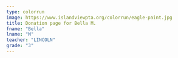 ```yaml
---
type: colorrun
image: https://www.islandviewpta.org/colorrun/eagle-paint.jpg
title: Donation page for Bella M.
fname: "Bella"
lname: "M"
teacher: "LINCOLN"
grade: "3"
---
```

